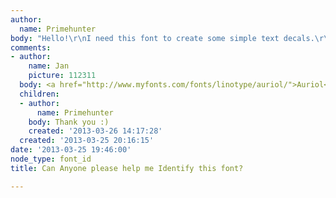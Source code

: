 ```yaml
---
author:
  name: Primehunter
body: "Hello!\r\nI need this font to create some simple text decals.\r\n\r\n[img:sites/default/files/old-images/IMG_2968_4814.JPG]"
comments:
- author:
    name: Jan
    picture: 112311
  body: <a href="http://www.myfonts.com/fonts/linotype/auriol/">Auriol</a>.
  children:
  - author:
      name: Primehunter
    body: Thank you :)
    created: '2013-03-26 14:17:28'
  created: '2013-03-25 20:16:15'
date: '2013-03-25 19:46:00'
node_type: font_id
title: Can Anyone please help me Identify this font?

---
```

